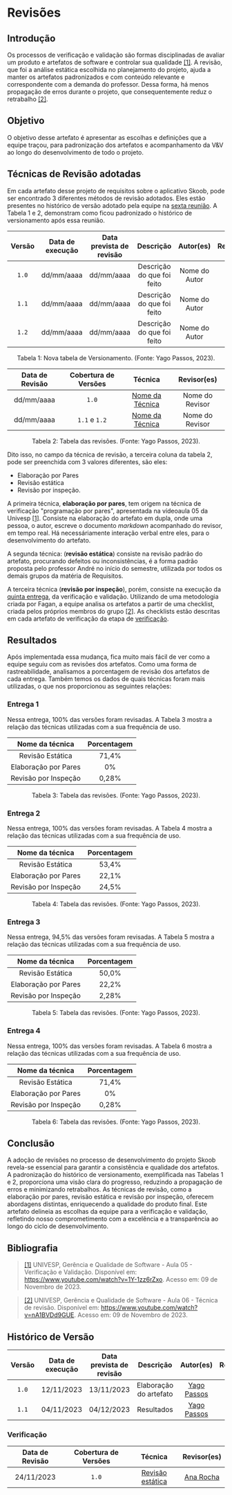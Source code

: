 # Revisões 

## Introdução
Os processos de verificação e validação são formas disciplinadas de avaliar um produto e artefatos de software e controlar sua qualidade <a id="a" href="#aa">[1]</a>. A revisão, que foi a análise estática escolhida no planejamento do projeto, ajuda a manter os artefatos padronizados e com conteúdo relevante e correspondente com a demanda do professor. Dessa forma, há menos propagação de erros durante o projeto, que consequentemente reduz o retrabalho <a id="b" href="#bb">[2]</a>.

## Objetivo
O objetivo desse artefato é apresentar as escolhas e definições que a equipe traçou, para padronização dos artefatos e acompanhamento da V&V ao longo do desenvolvimento de todo o projeto.

## Técnicas de Revisão adotadas
Em cada artefato desse projeto de requisitos sobre o aplicativo Skoob, pode ser encontrado 3 diferentes métodos de revisão adotados. Eles estão presentes no histórico de versão adotado pela equipe na [sexta reunião](../atas/reuniao06.md). A Tabela 1 e 2, demonstram como ficou padronizado o histórico de versionamento após essa reunião.

| Versão | Data de execução | Data prevista de revisão |       Descrição      |         Autor(es)      |       Revisado          |
| :----: | :--------------: | :-------------: | :------------------------: | :----------------: | :-----------: |
| `1.0`  |    dd/mm/aaaa    |   dd/mm/aaaa    |   Descrição do que foi feito    | Nome do Autor | <input type="checkbox" enabled checked /> |
| `1.1`  |    dd/mm/aaaa    |   dd/mm/aaaa    |   Descrição do que foi feito    | Nome do Autor | <input type="checkbox" enabled checked /> |
| `1.2`  |    dd/mm/aaaa    |   dd/mm/aaaa    |   Descrição do que foi feito    | Nome do Autor | <input type="checkbox" enabled checked /> |

<div style="text-align: center">
<p> Tabela 1: Nova tabela de Versionamento. (Fonte: Yago Passos, 2023).</p>
</div>

| Data de Revisão | Cobertura de Versões  |          Técnica         |     Revisor(es)    |
| :------------: | :-------------: | :--------------------------: |  :---------------: |
|   dd/mm/aaaa   |    `1.0`   |    [Nome da Técnica](https://requisitos-de-software.github.io/2023.2-Skoob/verificacao/revisoes/)     |  Nome do Revisor |
|   dd/mm/aaaa   |  `1.1` e `1.2` |    [Nome da Técnica](https://requisitos-de-software.github.io/2023.2-Skoob/verificacao/revisoes/)     |  Nome do Revisor |

<div style="text-align: center">
<p> Tabela 2: Tabela das revisões. (Fonte: Yago Passos, 2023).</p>
</div>

Dito isso, no campo da técnica de revisão, a terceira coluna da tabela 2, pode ser preenchida com 3 valores diferentes, são eles:

- Elaboração por Pares
- Revisão estática
- Revisão por inspeção.

A primeira técnica, **elaboração por pares**, tem origem na técnica de verificação "programação por pares", apresentada na vídeoaula 05 da Univesp <a id="a" href="#aa">[1]</a>. Consiste na elaboração do artefato em dupla, onde uma pessoa, o autor, escreve o documento *markdown* acompanhado do revisor, em tempo real. Há necessáriamente interação verbal entre eles, para o desenvolvimento do artefato.

A segunda técnica: (**revisão estática**) consiste na revisão padrão do artefato, procurando defeitos ou inconsistências, é a forma padrão proposta pelo professor André no início do semestre, utilizada por todos os demais grupos da matéria de Requisitos.

A terceira técnica (**revisão por inspeção**), porém, consiste na execução da [quinta entrega](#verificação), da verificação e validação. Utilizando de uma metodologia criada por Fagan, a equipe analisa os artefatos a partir de uma checklist, criada pelos próprios membros do grupo <a id="b" href="#bb">[2]</a>. As checklists estão descritas em cada artefato de verificação da etapa de [verificação](#verificação).

## Resultados

Após implementada essa mudança, fica muito mais fácil de ver como a equipe seguiu com as revisões dos artefatos. Como uma forma de rastreabilidade, analisamos a porcentagem de revisão dos artefatos de cada entrega. Também temos os dados de quais técnicas foram mais utilizadas, o que nos proporcionou as seguintes relações:

### Entrega 1
Nessa entrega, 100% das versões foram revisadas. A Tabela 3 mostra a relação das técnicas utilizadas com a sua frequência de uso.

| Nome da técnica | Porcentagem | 
| :----: | :--------------: | 
| Revisão Estática |    71,4%   |  
| Elaboração por Pares  |    0%    |  
| Revisão por Inspeção |    0,28%    | 

<div style="text-align: center">
<p> Tabela 3: Tabela das revisões. (Fonte: Yago Passos, 2023).</p>
</div>

### Entrega 2
Nessa entrega, 100% das versões foram revisadas. A Tabela 4 mostra a relação das técnicas utilizadas com a sua frequência de uso.

| Nome da técnica | Porcentagem | 
| :----: | :--------------: | 
| Revisão Estática |    53,4%   |  
| Elaboração por Pares  |    22,1%    |  
| Revisão por Inspeção |    24,5%    | 

<div style="text-align: center">
<p> Tabela 4: Tabela das revisões. (Fonte: Yago Passos, 2023).</p>
</div>

### Entrega 3
Nessa entrega, 94,5% das versões foram revisadas. A Tabela 5 mostra a relação das técnicas utilizadas com a sua frequência de uso.

| Nome da técnica | Porcentagem | 
| :----: | :--------------: | 
| Revisão Estática |    50,0%   |  
| Elaboração por Pares  |    22,2%    |  
| Revisão por Inspeção |    2,28%    | 

<div style="text-align: center">
<p> Tabela 5: Tabela das revisões. (Fonte: Yago Passos, 2023).</p>
</div>

### Entrega 4
Nessa entrega, 100% das versões foram revisadas. A Tabela 6 mostra a relação das técnicas utilizadas com a sua frequência de uso.

| Nome da técnica | Porcentagem | 
| :----: | :--------------: | 
| Revisão Estática |    71,4%   |  
| Elaboração por Pares  |    0%    |  
| Revisão por Inspeção |    0,28%    | 

<div style="text-align: center">
<p> Tabela 6: Tabela das revisões. (Fonte: Yago Passos, 2023).</p>
</div>

## Conclusão

A adoção de revisões no processo de desenvolvimento do projeto Skoob revela-se essencial para garantir a consistência e qualidade dos artefatos. A padronização do histórico de versionamento, exemplificada nas Tabelas 1 e 2, proporciona uma visão clara do progresso, reduzindo a propagação de erros e minimizando retrabalhos. As técnicas de revisão, como a elaboração por pares, revisão estática e revisão por inspeção, oferecem abordagens distintas, enriquecendo a qualidade do produto final. Este artefato delineia as escolhas da equipe para a verificação e validação, refletindo nosso comprometimento com a excelência e a transparência ao longo do ciclo de desenvolvimento.

## Bibliografia

> <a id="aa" href="#a">[1]</a> UNIVESP, Gerência e Qualidade de Software - Aula 05 - Verificação e Validação. Disponível em: <https://www.youtube.com/watch?v=1Y-1zz6rZxo>. Acesso em: 09 de Novembro de 2023.

> <a id="bb" href="#b">[2]</a> UNIVESP, Gerência e Qualidade de Software - Aula 06 - Técnica de revisão. Disponível em: <https://www.youtube.com/watch?v=nA1BVDd9GUE>. Acesso em: 09 de Novembro de 2023.

## Histórico de Versão

| Versão | Data de execução | Data prevista de revisão |       Descrição      |         Autor(es)      |       Revisado          |
| :----: | :--------------: | :-------------: | :------------------------: | :----------------: | :-----------: |
| `1.0`  |    12/11/2023    |   13/11/2023    |   Elaboração do artefato    | [Yago Passos](https://github.com/yagompassos) | <input type="checkbox" enabled checked /> |
| `1.1`  |    04/11/2023    |   04/12/2023    |  Resultados    | [Yago Passos](https://github.com/yagompassos) | <input type="checkbox" enabled checked /> |

### Verificação

| Data de Revisão | Cobertura de Versões  |          Técnica         |     Revisor(es)    |
| :------------: | :-------------: | :--------------------------: |  :---------------: |
|   24/11/2023   |    `1.0`   |   [Revisão estática](https://requisitos-de-software.github.io/2023.2-Skoob/verificacao/revisoes/)  |  [Ana Rocha](https://github.com/anaaroch) |
